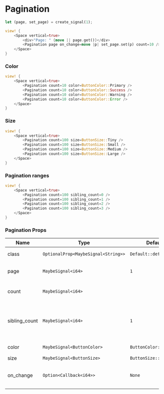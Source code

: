# Pagination

```rust demo
let (page, set_page) = create_signal(1);

view! {
    <Space vertical=true>
        <div>"Page: " {move || page.get()}</div>
        <Pagination page on_change=move |p| set_page.set(p) count=10 />
    </Space>
}
```

### Color

```rust demo
view! {
    <Space vertical=true>
        <Pagination count=10 color=ButtonColor::Primary />
        <Pagination count=10 color=ButtonColor::Success />
        <Pagination count=10 color=ButtonColor::Warning />
        <Pagination count=10 color=ButtonColor::Error />
    </Space>
}
```

### Size

```rust demo
view! {
    <Space vertical=true>
        <Pagination count=100 size=ButtonSize::Tiny />
        <Pagination count=100 size=ButtonSize::Small />
        <Pagination count=100 size=ButtonSize::Medium />
        <Pagination count=100 size=ButtonSize::Large />
    </Space>
}
```

### Pagination ranges

```rust demo
view! {
    <Space vertical=true>
        <Pagination count=100 sibling_count=0 />
        <Pagination count=100 sibling_count=1 />
        <Pagination count=100 sibling_count=2 />
        <Pagination count=100 sibling_count=3 />
    </Space>
}
```

### Pagination Props

| Name          | Type                                | Default                | Description                                                |
| ------------- | ----------------------------------- | ---------------------- | ---------------------------------------------------------- |
| class         | `OptionalProp<MaybeSignal<String>>` | `Default::default()`   | Additional classes.                                        |
| page          | `MaybeSignal<i64>`                  | `1`                    | The current page starts from 1.                            |
| count         | `MaybeSignal<i64>`                  |                        | The total numbers of pages.                                |
| sibling_count | `MaybeSignal<i64>`                  | `1`                    | Number of visible pages after and before the current page. |
| color         | `MaybeSignal<ButtonColor>`          | `ButtonColor::Primary` | Button's color.                                            |
| size          | `MaybeSignal<ButtonSize>`           | `ButtonSize::Medium`   | Button size.                                               |
| on_change     | `Option<Callback<i64>>`             | `None`                 | Callback fired when the page is changed.                   |

